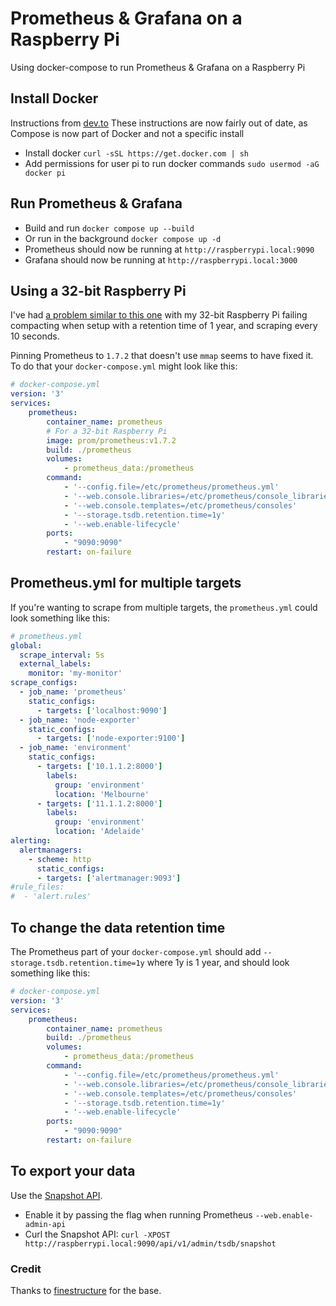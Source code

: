 # Prometheus &amp; Grafana on a Raspberry Pi
Using docker-compose to run Prometheus &amp; Grafana on a Raspberry Pi

## Install Docker

Instructions from [dev.to](https://dev.to/rohansawant/installing-docker-and-docker-compose-on-the-raspberry-pi-in-5-simple-steps-3mgl)
These instructions are now fairly out of date, as Compose is now part of Docker and not a specific install

* Install docker `curl -sSL https://get.docker.com | sh`
* Add permissions for user pi to run docker commands `sudo usermod -aG docker pi`

## Run Prometheus & Grafana

* Build and run `docker compose up --build` 
* Or run in the background `docker compose up -d`
* Prometheus should now be running at `http://raspberrypi.local:9090`
* Grafana should now be running at `http://raspberrypi.local:3000`

## Using a 32-bit Raspberry Pi

I've had [a problem similar to this one](https://github.com/prometheus/prometheus/issues/7483) with my 32-bit Raspberry Pi failing compacting when setup with a retention time of 1 year, and scraping every 10 seconds.

Pinning Prometheus to `1.7.2` that doesn't use `mmap` seems to have fixed it. To do that your `docker-compose.yml` might look like this:

```yaml
# docker-compose.yml
version: '3'
services:
    prometheus:
        container_name: prometheus
        # For a 32-bit Raspberry Pi
        image: prom/prometheus:v1.7.2
        build: ./prometheus
        volumes:
            - prometheus_data:/prometheus
        command:
            - '--config.file=/etc/prometheus/prometheus.yml'
            - '--web.console.libraries=/etc/prometheus/console_libraries'
            - '--web.console.templates=/etc/prometheus/consoles'
            - '--storage.tsdb.retention.time=1y'
            - '--web.enable-lifecycle'
        ports:
            - "9090:9090"
        restart: on-failure
```

## Prometheus.yml for multiple targets

If you're wanting to scrape from multiple targets, the `prometheus.yml` could look something like this:

```yaml
# prometheus.yml
global:
  scrape_interval: 5s
  external_labels:
    monitor: 'my-monitor'
scrape_configs:
  - job_name: 'prometheus'
    static_configs:
      - targets: ['localhost:9090']
  - job_name: 'node-exporter'
    static_configs:
      - targets: ['node-exporter:9100']
  - job_name: 'environment'
    static_configs:
      - targets: ['10.1.1.2:8000']
        labels:
          group: 'environment'
          location: 'Melbourne'
      - targets: ['11.1.1.2:8000']
        labels:
          group: 'environment'
          location: 'Adelaide'
alerting:
  alertmanagers:
    - scheme: http
      static_configs:
      - targets: ['alertmanager:9093']
#rule_files:
#  - 'alert.rules'
```

## To change the data retention time

The Prometheus part of your `docker-compose.yml` should add `--storage.tsdb.retention.time=1y` where 1y is 1 year, and should look something like this:

```yaml
# docker-compose.yml
version: '3'
services:
    prometheus:
        container_name: prometheus
        build: ./prometheus
        volumes:
            - prometheus_data:/prometheus
        command:
            - '--config.file=/etc/prometheus/prometheus.yml'
            - '--web.console.libraries=/etc/prometheus/console_libraries'
            - '--web.console.templates=/etc/prometheus/consoles'
            - '--storage.tsdb.retention.time=1y'
            - '--web.enable-lifecycle'
        ports:
            - "9090:9090"
        restart: on-failure
```

## To export your data

Use the [Snapshot API](https://prometheus.io/docs/prometheus/2.1/querying/api/#snapshot).

* Enable it by passing the flag when running Prometheus `--web.enable-admin-api`
* Curl the Snapshot API: `curl -XPOST http://raspberrypi.local:9090/api/v1/admin/tsdb/snapshot`

### Credit
Thanks to [finestructure](https://github.com/finestructure/blogpost-prometheus) for the base.

